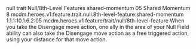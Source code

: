 <ability>
  <metadata>
    <class>null</class>
    <feature_type>trait</feature_type>
    <file_dpath>Null/8th-Level Features</file_dpath>
    <item_id>shared-momentum</item_id>
    <item_index>05</item_index>
    <item_name>Shared Momentum</item_name>
    <level>8</level>
    <scc>mcdm.heroes.v1:feature.trait.null.8th-level-feature:shared-momentum</scc>
    <scdc>1.1.1:10.1.6.2:05</scdc>
    <source>mcdm.heroes.v1</source>
    <type>feature/trait/null/8th-level-feature</type>
  </metadata>
  <effects>
    <effect type="mundane">When you take the Disengage move action, one ally in the area of your Null Field ability can also take the Disengage move action as a free triggered action, using your distance for that move action.</effect>
  </effects>
</ability>
